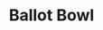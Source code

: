 ---
pid: ch826
title: Ballot Bowl
location_transcription: 1600 Walnut St
coordinates: "[-75.167397569154, 39.951299659138]"
zipcode: '20002'
gen_neighborhood: 
neighborhood: 
outside_phl: 'Washington DC '
age: '36'
age_range: 30-39
instagram: 
image_file_name: ch_826.jpg
proposal_transcription: 
topic: Politics
topic_summary: '0'
type: Other No Form
keywords_other: ballot
credit: Jeet Shah
image_labels: "#NAME?"
twitter: 
facebook: 
permalink: "/monuments/ch826/"
layout: item-page
---